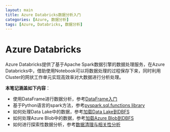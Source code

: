 ```yaml
---
layout: main
title: Azure Databricks数据分析入门
categories: [Azure, 数据分析]
tags: [Azure, Databricks, 数据分析]
---
```


# Azure Databricks

Azure Databricks提供了基于Apache Spark数据引擎的数据处理服务，在Azure Databricks中，借助使用Notebook可以将数据处理的过程保存下来，同时利用Cluster的网状工作单元实现高效率对大数据进行分析处理。

**本笔记涵盖如下内容**：
- 使用DataFrame进行数据分析，参考[DataFrame入门](https://7788wangzi.github.io/get-started-azure-databricks/2-dataframe)
- 基于Python语言的spark方法，参考[pyspark.sql.functions library](https://7788wangzi.github.io/get-started-azure-databricks/5-pyspark-sql-functions)
- 如何处理Data Lake中的数据，参考[加载Data Lake到DBFS](https://7788wangzi.github.io/get-started-azure-databricks/3-mount-data-lake)
- 如何处理Azure Blob中的数据，参考[加载Azure Blob到DBFS](https://7788wangzi.github.io/get-started-azure-databricks/4-mount-azure-blob)
- 如何进行探索性数据分析，参考[数据清理与相关性分析](https://7788wangzi.github.io/get-started-azure-databricks/eda-databricks/1-basic-eda)